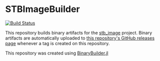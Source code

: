# STBImageBuilder

[![Build Status](https://travis-ci.com/Gnimuc/STBImageBuilder.svg?branch=master)](https://travis-ci.com/Gnimuc/STBImageBuilder)

This repository builds binary artifacts for the [stb_image](https://github.com/nothings/stb) project. Binary artifacts are automatically uploaded to
[this repository's GitHub releases page](https://github.com/Gnimuc/STBImageBuilder/releases) whenever a tag is created
on this repository.

This repository was created using [BinaryBuilder.jl](https://github.com/JuliaPackaging/BinaryBuilder.jl)
